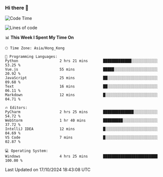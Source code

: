 ### Hi there 👋

<!--
**RoiexLee/RoiexLee** is a ✨ _special_ ✨ repository because its `README.md` (this file) appears on your GitHub profile.

Here are some ideas to get you started:

- 🔭 I’m currently working on ...
- 🌱 I’m currently learning ...
- 👯 I’m looking to collaborate on ...
- 🤔 I’m looking for help with ...
- 💬 Ask me about ...
- 📫 How to reach me: ...
- 😄 Pronouns: ...
- ⚡ Fun fact: ...
-->

<!--START_SECTION:waka-->
![Code Time](http://img.shields.io/badge/Code%20Time-718%20hrs%2023%20mins-blue)

![Lines of code](https://img.shields.io/badge/From%20Hello%20World%20I%27ve%20Written-38.4%20thousand%20lines%20of%20code-blue)

📊 **This Week I Spent My Time On** 

```text
🕑︎ Time Zone: Asia/Hong_Kong

💬 Programming Languages: 
Python                   2 hrs 21 mins       █████████████░░░░░░░░░░░░   53.25 % 
Vue.js                   55 mins             █████░░░░░░░░░░░░░░░░░░░░   20.92 % 
JavaScript               25 mins             ██░░░░░░░░░░░░░░░░░░░░░░░   09.68 % 
Text                     16 mins             ██░░░░░░░░░░░░░░░░░░░░░░░   06.11 % 
Markdown                 12 mins             █░░░░░░░░░░░░░░░░░░░░░░░░   04.71 % 

🔥 Editors: 
PyCharm                  2 hrs 25 mins       ██████████████░░░░░░░░░░░   54.72 % 
WebStorm                 1 hr 40 mins        █████████░░░░░░░░░░░░░░░░   37.72 % 
IntelliJ IDEA            12 mins             █░░░░░░░░░░░░░░░░░░░░░░░░   04.69 % 
VS Code                  7 mins              █░░░░░░░░░░░░░░░░░░░░░░░░   02.87 % 

💻 Operating System: 
Windows                  4 hrs 25 mins       █████████████████████████   100.00 % 
```


 Last Updated on 17/10/2024 18:43:08 UTC
<!--END_SECTION:waka-->
